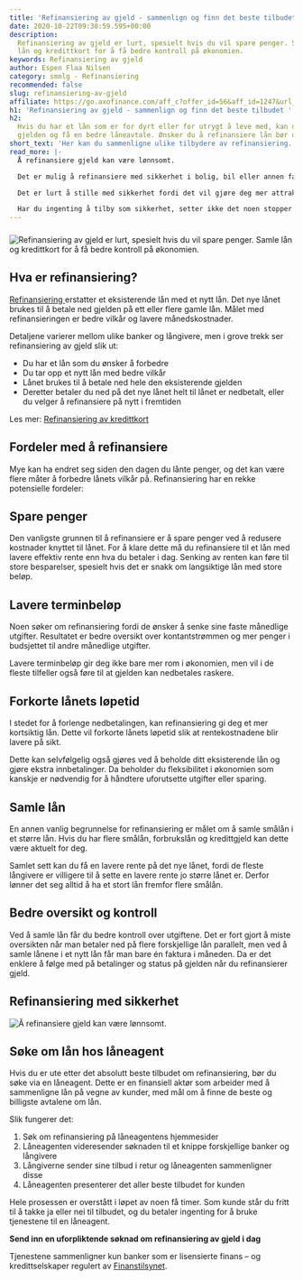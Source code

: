 ```yaml
---
title: 'Refinansiering av gjeld - sammenlign og finn det beste tilbudet '
date: 2020-10-22T09:30:59.595+00:00
description:
  Refinansiering av gjeld er lurt, spesielt hvis du vil spare penger. Samle
  lån og kredittkort for å få bedre kontroll på økonomien.
keywords: Refinansiering av gjeld
author: Espen Flaa Nilsen
category: smnlg - Refinansiering
recommended: false
slug: refinansiering-av-gjeld
affiliate: https://go.axofinance.com/aff_c?offer_id=56&aff_id=1247&url_id=82&source=Dagbladet&aff_sub=A9
h1: 'Refinansiering av gjeld - sammenlign og finn det beste tilbudet '
h2:
  Hvis du har et lån som er for dyrt eller for utrygt å leve med, kan du refinansiere
  gjelden og få en bedre låneavtale. Ønsker du å refinansiere lån bør du lese videre.
short_text: 'Her kan du sammenligne ulike tilbydere av refinansiering. '
read_more: |-
  Å refinansiere gjeld kan være lønnsomt.

  Det er mulig å refinansiere med sikkerhet i bolig, bil eller annen fast eiendom. Det innebærer at du signerer en panteavtale, og dermed gir banken garanti for at de skal få tilbake pengene sine selv om du misligholder lånet.

  Det er lurt å stille med sikkerhet fordi det vil gjøre deg mer attraktiv i bankens øyne. Da er det gode sjanser for å oppnå bedre vilkår og lavere rente på den nye låneavtalen.

  Har du ingenting å tilby som sikkerhet, setter ikke det noen stopper for refinansieringen. Derimot kan du ikke forvente at banken tilbyr deg sin laveste rente. Årsaken til dette er at de ikke har en garanteri for at pengene blir betalt tilbake igjen.
---
```


###

![Refinansiering av gjeld er lurt, spesielt hvis du vil spare penger. Samle lån og kredittkort for å få bedre kontroll på økonomien.](https://www.dagbladet.no/images/72065984.jpg?imageId=72065984&width=980&height=559)

## Hva er refinansiering?

[Refinansiering ](https://www.dagbladet.no/refinansiering)erstatter et eksisterende lån med et nytt lån. Det nye lånet brukes til å betale ned gjelden på ett eller flere gamle lån. Målet med refinansieringen er bedre vilkår og lavere månedskostnader.

Detaljene varierer mellom ulike banker og långivere, men i grove trekk ser refinansiering av gjeld slik ut:

- Du har et lån som du ønsker å forbedre
- Du tar opp et nytt lån med bedre vilkår
- Lånet brukes til å betale ned hele den eksisterende gjelden
- Deretter betaler du ned på det nye lånet helt til lånet er nedbetalt, eller du velger å refinansiere på nytt i fremtiden

Les mer: [Refinansiering av kredittkort](https://www.dagbladet.no/annonse/refinansiering-av-kredittkort/72066052)

<content-btn text="SØK HER" :url="affiliate" rel="nofollow"></content-btn>

## Fordeler med å refinansiere

Mye kan ha endret seg siden den dagen du lånte penger, og det kan være flere måter å forbedre lånets vilkår på. Refinansiering har en rekke potensielle fordeler:

## Spare penger

Den vanligste grunnen til å refinansiere er å spare penger ved å redusere kostnader knyttet til lånet. For å klare dette må du refinansiere til et lån med lavere effektiv rente enn hva du betaler i dag. Senking av renten kan føre til store besparelser, spesielt hvis det er snakk om langsiktige lån med store beløp.

## Lavere terminbeløp

Noen søker om refinansiering fordi de ønsker å senke sine faste månedlige utgifter. Resultatet er bedre oversikt over kontantstrømmen og mer penger i budsjettet til andre månedlige utgifter.

Lavere terminbeløp gir deg ikke bare mer rom i økonomien, men vil i de fleste tilfeller også føre til at gjelden kan nedbetales raskere.

## Forkorte lånets løpetid

I stedet for å forlenge nedbetalingen, kan refinansiering gi deg et mer kortsiktig lån. Dette vil forkorte lånets løpetid slik at rentekostnadene blir lavere på sikt.

Dette kan selvfølgelig også gjøres ved å beholde ditt eksisterende lån og gjøre ekstra innbetalinger. Da beholder du fleksibilitet i økonomien som kanskje er nødvendig for å håndtere uforutsette utgifter eller sparing.

## Samle lån

En annen vanlig begrunnelse for refinansiering er målet om å samle smålån i et større lån. Hvis du har flere smålån, forbrukslån og kredittgjeld kan dette være aktuelt for deg.

Samlet sett kan du få en lavere rente på det nye lånet, fordi de fleste långivere er villigere til å sette en lavere rente jo større lånet er. Derfor lønner det seg alltid å ha et stort lån fremfor flere smålån.

## Bedre oversikt og kontroll

Ved å samle lån får du bedre kontroll over utgiftene. Det er fort gjort å miste oversikten når man betaler ned på flere forskjellige lån parallelt, men ved å samle lånene i et nytt lån får man bare én faktura i måneden. Da er det enklere å følge med på betalinger og status på gjelden når du refinansierer gjeld.

## Refinansiering med sikkerhet

![Å refinansiere gjeld kan være lønnsomt.](https://www.dagbladet.no/images/72066022.jpg?imageId=72066022&width=980&height=559 'Å refinansiere gjeld kan være lønnsomt.')

## Søke om lån hos låneagent

Hvis du er ute etter det absolutt beste tilbudet om refinansiering, bør du søke via en låneagent. Dette er en finansiell aktør som arbeider med å sammenligne lån på vegne av kunder, med mål om å finne de beste og billigste avtalene om lån.

Slik fungerer det:

1. Søk om refinansiering på låneagentens hjemmesider
2. Låneagenten videresender søknaden til et knippe forskjellige banker og långivere
3. Långiverne sender sine tilbud i retur og låneagenten sammenligner disse
4. Låneagenten presenterer det aller beste tilbudet for kunden

Hele prosessen er overstått i løpet av noen få timer. Som kunde står du fritt til å takke ja eller nei til tilbudet, og du betaler ingenting for å bruke tjenestene til en låneagent.

**Send inn en uforpliktende søknad om refinansiering av gjeld i dag**

<content-btn text="SØK HER" :url="affiliate" rel="nofollow"></content-btn>

<accordion-wrapper title="Refinansiering av gjeld - spørsmål og svar">

<accordion>
<template #question> Hva er refinansiering?</template>
<template #answer>
<p>
Refinansiering av gjeld innebærer å ta opp et nytt lån for å betale ut eksisterende gjeld. Målet er å få lavere rente på lånet, og dermed også et billigere lån totalt sett. Refinansiering er spesielt gunstig for deg med flere lån og kreditter, da du kan samle alle disse under ett lån.</p>
</template>
</accordion>

<accordion>
<template #question> Hvilke lån kan jeg refinansiere?</template>
<template #answer>
<p>
Du refinansiere alle typer lån uten sikkerhet, som for eksempel forbrukslån, smålån, kjøp på avbetaling og kreditter.</p>
</template>
</accordion>

<accordion>
<template #question> Hvordan søker jeg refinansiering?</template>
<template #answer>
<p>
For å søke sender du inn en søknad på låneagenten eller finansagentens hjemmesider. Huk av for at du ønsker refinansiering og oppgi nødvendige opplysninger om gjelden du skal refinansiere, som lånesum og långiver.
</p>
<p>
Selskapet sender søknaden din videre til sine samarbeidsbanker som tilbyr refinansiering av gjeld og du mottar det beste tilbudet i retur. Dersom du takker ja til et lånetilbud går kundeforholdet videre til banken du takket ja til. Banken tar seg av utbetalingen av de gamle lånene - og du sitter igjen med kun én faktura.</p>
</template>
</accordion>

<accordion>
<template #question> Hvor mye kan jeg låne?</template>
<template #answer>
<p>
Dette varierer litt fra bank til bank, men hos de fleste kan du låne fra 10 000 til 500 000 kroner uten sikkerhet.</p>
</template>
</accordion>

<accordion>
<template #question> Hvor lang nedbetalingstid har lånet?</template>
<template #answer>
<p>
De fleste bankene tilbyr nedbetalingstid opptil 15 år, avhengig av banken du velger. Du kan når som helst betale inn ekstra eller betale ut lånet i sin helhet, uten ekstra omkostninger.</p>
</template>
</accordion>

</accordion-wrapper>

Tjenestene sammenligner kun banker som er lisensierte finans – og kredittselskaper regulert av [Finanstilsynet](http://www.finanstilsynet.no/).
